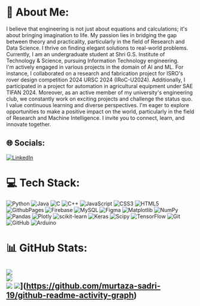 # 💫 About Me:
I believe that engineering is not just about equations and calculations; it's about bringing imagination to life. My passion lies in bridging the gap between theory and practicality, particularly in the field of Research and Data Science. I thrive on finding elegant solutions to real-world problems. Currently, I am an undergraduate student at Shri G.S. Institute of Technology & Science, pursuing Information Technology engineering.<br>I'm actively engaged in various projects in the domain of AI and ML. For instance, I collaborated on a research and fabrication project for ISRO's rover design competition 2024 URSC 2024 (IRoC-U2024). Additionally, I participated in a project for automation in agricultural equipment under SAE TIFAN 2024. Moreover, as an active member of my university's engineering club, we constantly work on exciting projects and challenge the status quo.<br>I value continuous learning and diverse perspectives. I'm eager to explore opportunities to make a positive impact on the world, particularly in the field of Research and Machine Intelligence. I invite you to connect, learn, and innovate together.<br>


## 🌐 Socials:
[![LinkedIn](https://img.shields.io/badge/LinkedIn-%230077B5.svg?logo=linkedin&logoColor=white)]([https://linkedin.com/in/MurtazaSadriwala](https://www.linkedin.com/in/murtaza-sadriwala-035384290/)) 

# 💻 Tech Stack:
![Python](https://img.shields.io/badge/python-3670A0?style=for-the-badge&logo=python&logoColor=ffdd54) ![Java](https://img.shields.io/badge/java-%23ED8B00.svg?style=for-the-badge&logo=openjdk&logoColor=white) ![C](https://img.shields.io/badge/c-%2300599C.svg?style=for-the-badge&logo=c&logoColor=white) ![C++](https://img.shields.io/badge/c++-%2300599C.svg?style=for-the-badge&logo=c%2B%2B&logoColor=white) ![JavaScript](https://img.shields.io/badge/javascript-%23323330.svg?style=for-the-badge&logo=javascript&logoColor=%23F7DF1E) ![CSS3](https://img.shields.io/badge/css3-%231572B6.svg?style=for-the-badge&logo=css3&logoColor=white) ![HTML5](https://img.shields.io/badge/html5-%23E34F26.svg?style=for-the-badge&logo=html5&logoColor=white) ![GithubPages](https://img.shields.io/badge/github%20pages-121013?style=for-the-badge&logo=github&logoColor=white) ![Firebase](https://img.shields.io/badge/firebase-%23039BE5.svg?style=for-the-badge&logo=firebase) ![MySQL](https://img.shields.io/badge/mysql-4479A1.svg?style=for-the-badge&logo=mysql&logoColor=white) ![Figma](https://img.shields.io/badge/figma-%23F24E1E.svg?style=for-the-badge&logo=figma&logoColor=white) ![Matplotlib](https://img.shields.io/badge/Matplotlib-%23ffffff.svg?style=for-the-badge&logo=Matplotlib&logoColor=black) ![NumPy](https://img.shields.io/badge/numpy-%23013243.svg?style=for-the-badge&logo=numpy&logoColor=white) ![Pandas](https://img.shields.io/badge/pandas-%23150458.svg?style=for-the-badge&logo=pandas&logoColor=white) ![Plotly](https://img.shields.io/badge/Plotly-%233F4F75.svg?style=for-the-badge&logo=plotly&logoColor=white) ![scikit-learn](https://img.shields.io/badge/scikit--learn-%23F7931E.svg?style=for-the-badge&logo=scikit-learn&logoColor=white) ![Keras](https://img.shields.io/badge/Keras-%23D00000.svg?style=for-the-badge&logo=Keras&logoColor=white) ![Scipy](https://img.shields.io/badge/SciPy-%230C55A5.svg?style=for-the-badge&logo=scipy&logoColor=%white) ![TensorFlow](https://img.shields.io/badge/TensorFlow-%23FF6F00.svg?style=for-the-badge&logo=TensorFlow&logoColor=white) ![Git](https://img.shields.io/badge/git-%23F05033.svg?style=for-the-badge&logo=git&logoColor=white) ![GitHub](https://img.shields.io/badge/github-%23121011.svg?style=for-the-badge&logo=github&logoColor=white) ![Arduino](https://img.shields.io/badge/-Arduino-00979D?style=for-the-badge&logo=Arduino&logoColor=white)
# 📊 GitHub Stats:
![](https://github-readme-stats.vercel.app/api?username=murtaza-sadri-19&theme=dark&hide_border=false&include_all_commits=false&count_private=false)<br/>
![](https://github-readme-streak-stats.herokuapp.com/?user=murtaza-sadri-19&theme=dark&hide_border=false)<br/>
![](https://github-readme-stats.vercel.app/api/top-langs/?username=murtaza-sadri-19&theme=dark&hide_border=false&include_all_commits=false&count_private=false&layout=compact)
![](https://github-readme-activity-graph.vercel.app/graph?username=murtaza-sadri-19&theme=dracula&height=200&days=30&from=2022-01-01&to=2024-12-31)](https://github.com/murtaza-sadri-19/github-readme-activity-graph)
---

